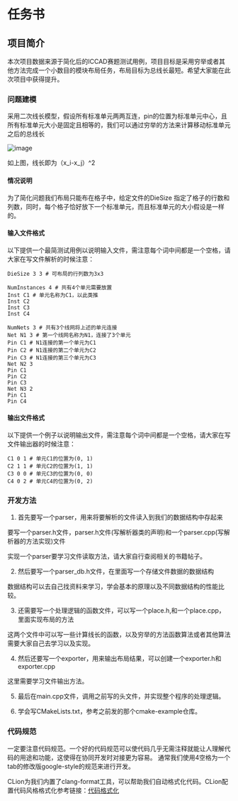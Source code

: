 # 任务书

## 项目简介

本次项目数据来源于简化后的ICCAD赛题测试用例，项目目标是采用穷举或者其他方法完成一个小数目的模块布局任务，布局目标为总线长最短。希望大家能在此次项目中获得提升。

### 问题建模

采用二次线长模型，假设所有标准单元两两互连，pin的位置为标准单元中心，且所有标准单元大小是固定且相等的，我们可以通过穷举的方法来计算移动标准单元之后的总线长

![image](https://github.com/shetor/EDA_Assess/assets/112966567/60ccb267-3053-4a33-918e-a9da0c107514)


如上图，线长即为（x_i-x_j）^2

#### 情况说明

为了简化问题我们布局只能布在格子中，给定文件的DieSize 指定了格子的行数和列数，同时，每个格子恰好放下一个标准单元，而且标准单元的大小假设是一样的。

#### 输入文件格式

以下提供一个最简测试用例以说明输入文件，需注意每个词中间都是一个空格，请大家在写文件解析的时候注意：

```
DieSize 3 3 # 可布局的行列数为3x3

NumInstances 4 # 共有4个单元需要放置
Inst C1 # 单元名称为C1，以此类推
Inst C2
Inst C3
Inst C4

NumNets 3 # 共有3个线网将上述的单元连接
Net N1 3 # 第一个线网名称为N1，连接了3个单元
Pin C1 # N1连接的第一个单元为C1
Pin C2 # N1连接的第二个单元为C2
Pin C3 # N1连接的第三个单元为C3
Net N2 3
Pin C1
Pin C2
Pin C3
Net N3 2
Pin C1
Pin C4
```

#### 输出文件格式

以下提供一个例子以说明输出文件，需注意每个词中间都是一个空格，请大家在写文件输出器的时候注意：

```
C1 0 1 # 单元C1的位置为(0, 1)
C2 1 1 # 单元C2的位置为(1, 1)
C3 0 0 # 单元C3的位置为(0, 0)
C4 0 2 # 单元C4的位置为(0, 2)
```

### 开发方法

1. 首先要写一个parser，用来将要解析的文件读入到我们的数据结构中存起来

要写一个parser.h文件，parser.h文件(写解析器类的声明)和一个parser.cpp(写解析器的方法实现)文件

实现一个parser要学习文件读取方法，请大家自行查阅相关的书籍帖子。

2. 然后要写一个parser_db.h文件，在里面写一个存储文件数据的数据结构

数据结构可以去自己找资料来学习，学会基本的原理以及不同数据结构的性能比较。

3. 还需要写一个处理逻辑的函数文件，可以写一个place.h,和一个place.cpp，里面实现布局的方法

这两个文件中可以写一些计算线长的函数，以及穷举的方法函数算法或者其他算法需要大家自己去学习以及实现。

4. 然后还要写一个exporter，用来输出布局结果，可以创建一个exporter.h和exporter.cpp

这里需要学习文件输出方法。

5. 最后在main.cpp文件，调用之前写的头文件，并实现整个程序的处理逻辑。

6. 学会写CMakeLists.txt，参考之前发的那个cmake-example仓库。

### 代码规范

一定要注意代码规范。一个好的代码规范可以使代码几乎无需注释就能让人理解代码的用途和功能，这使得在协同开发时对接更为容易。 通常我们使用4空格为一个tab的修改版google-style的规范来进行开发。

CLion为我们内置了clang-format工具，可以帮助我们自动格式化代码。CLion配置代码风格格式化参考链接：[代码格式化](https://zh-googlestyleguide.readthedocs.io/en/latest/google-cpp-styleguide/)
